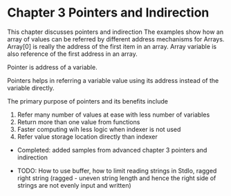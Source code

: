# Chapter 3 Pointers and Indirection

This chapter discusses pointers and indirection
The examples show how an array of values can be referred by different address mechanisms for Arrays. 
Array[0] is really the address of the first item in an array.
Array variable is also reference of the first address in an array.


Pointer is address of a variable.

Pointers helps in referring a variable value using its address instead of the variable directly.

The primary purpose of pointers and its benefits include

1. Refer many number of values at ease with less number of variables
2. Return more than one value from functions
3. Faster computing wih less logic when indexer is not used
4. Refer value storage location directly than indexer

* Completed:
added samples from advanced chapter 3 pointers and indirection


* TODO: 
How to use buffer, how to limit reading strings in StdIo, ragged right string  (ragged - uneven string length and hence the right side of strings are not evenly input and written)


